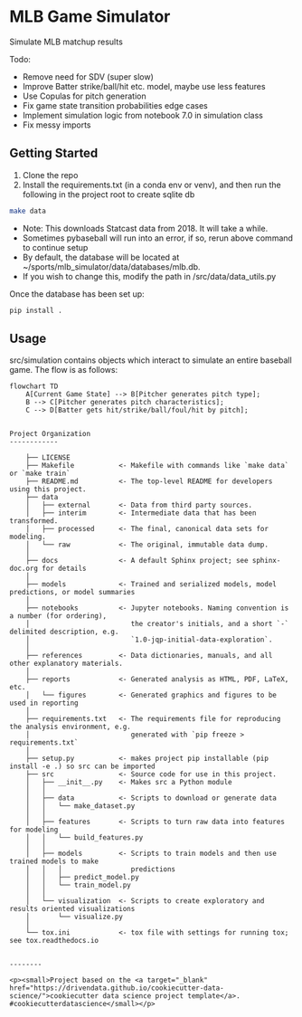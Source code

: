 MLB Game Simulator
==============================

Simulate MLB matchup results

Todo:
 - Remove need for SDV (super slow)
 - Improve Batter strike/ball/hit etc. model, maybe use less features
 - Use Copulas for pitch generation
 - Fix game state transition probabilities edge cases
 - Implement simulation logic from notebook 7.0 in simulation class
 - Fix messy imports 

## Getting Started

1. Clone the repo
2. Install the requirements.txt (in a conda env or venv), and then run the following in the project root to create sqlite db
```sh
make data
```
* Note: This downloads Statcast data from 2018. It will take a while.
* Sometimes pybaseball will run into an error, if so, rerun above command to continue setup
* By default, the database will be located at ~/sports/mlb_simulator/data/databases/mlb.db. 
* If you wish to change this, modify the path in /src/data/data_utils.py

Once the database has been set up:

```sh
pip install .
```

## Usage

src/simulation contains objects which interact to simulate an entire baseball 
game. The flow is as follows:

```mermaid
flowchart TD
    A[Current Game State] --> B[Pitcher generates pitch type];
    B --> C[Pitcher generates pitch characteristics];
    C --> D[Batter gets hit/strike/ball/foul/hit by pitch];


Project Organization
------------

    ├── LICENSE
    ├── Makefile           <- Makefile with commands like `make data` or `make train`
    ├── README.md          <- The top-level README for developers using this project.
    ├── data
    │   ├── external       <- Data from third party sources.
    │   ├── interim        <- Intermediate data that has been transformed.
    │   ├── processed      <- The final, canonical data sets for modeling.
    │   └── raw            <- The original, immutable data dump.
    │
    ├── docs               <- A default Sphinx project; see sphinx-doc.org for details
    │
    ├── models             <- Trained and serialized models, model predictions, or model summaries
    │
    ├── notebooks          <- Jupyter notebooks. Naming convention is a number (for ordering),
    │                         the creator's initials, and a short `-` delimited description, e.g.
    │                         `1.0-jqp-initial-data-exploration`.
    │
    ├── references         <- Data dictionaries, manuals, and all other explanatory materials.
    │
    ├── reports            <- Generated analysis as HTML, PDF, LaTeX, etc.
    │   └── figures        <- Generated graphics and figures to be used in reporting
    │
    ├── requirements.txt   <- The requirements file for reproducing the analysis environment, e.g.
    │                         generated with `pip freeze > requirements.txt`
    │
    ├── setup.py           <- makes project pip installable (pip install -e .) so src can be imported
    ├── src                <- Source code for use in this project.
    │   ├── __init__.py    <- Makes src a Python module
    │   │
    │   ├── data           <- Scripts to download or generate data
    │   │   └── make_dataset.py
    │   │
    │   ├── features       <- Scripts to turn raw data into features for modeling
    │   │   └── build_features.py
    │   │
    │   ├── models         <- Scripts to train models and then use trained models to make
    │   │   │                 predictions
    │   │   ├── predict_model.py
    │   │   └── train_model.py
    │   │
    │   └── visualization  <- Scripts to create exploratory and results oriented visualizations
    │       └── visualize.py
    │
    └── tox.ini            <- tox file with settings for running tox; see tox.readthedocs.io


--------

<p><small>Project based on the <a target="_blank" href="https://drivendata.github.io/cookiecutter-data-science/">cookiecutter data science project template</a>. #cookiecutterdatascience</small></p>
